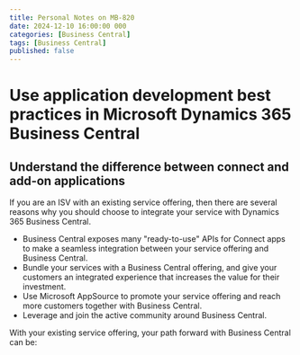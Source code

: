 ```yaml
---
title: Personal Notes on MB-820
date: 2024-12-10 16:00:00 000
categories: [Business Central]
tags: [Business Central]
published: false
---
```


# Use application development best practices in Microsoft Dynamics 365 Business Central

## Understand the difference between connect and add-on applications

If you are an ISV with an existing service offering, then there are several reasons why you should choose to integrate your service with Dynamics 365 Business Central.

* Business Central exposes many "ready-to-use" APIs for Connect apps to make a seamless integration between your service offering and Business Central.
* Bundle your services with a Business Central offering, and give your customers an integrated experience that increases the value for their investment. 
* Use Microsoft AppSource to promote your service offering and reach more customers together with Business Central.
* Leverage and join the active community around Business Central.

With your existing service offering, your path forward with Business Central can be:
